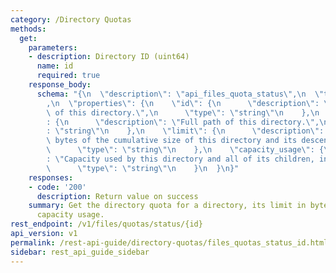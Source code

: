 ```yaml
---
category: /Directory Quotas
methods:
  get:
    parameters:
    - description: Directory ID (uint64)
      name: id
      required: true
    response_body:
      schema: "{\n  \"description\": \"api_files_quota_status\",\n  \"type\": \"object\"\
        ,\n  \"properties\": {\n    \"id\": {\n      \"description\": \"Unique ID\
        \ of this directory.\",\n      \"type\": \"string\"\n    },\n    \"path\"\
        : {\n      \"description\": \"Full path of this directory.\",\n      \"type\"\
        : \"string\"\n    },\n    \"limit\": {\n      \"description\": \"Limit in\
        \ bytes of the cumulative size of this directory and its descendants.\",\n\
        \      \"type\": \"string\"\n    },\n    \"capacity_usage\": {\n      \"description\"\
        : \"Capacity used by this directory and all of its children, in bytes.\",\n\
        \      \"type\": \"string\"\n    }\n  }\n}"
    responses:
    - code: '200'
      description: Return value on success
    summary: Get the directory quota for a directory, its limit in bytes, and current
      capacity usage.
rest_endpoint: /v1/files/quotas/status/{id}
api_version: v1
permalink: /rest-api-guide/directory-quotas/files_quotas_status_id.html
sidebar: rest_api_guide_sidebar
---
```

